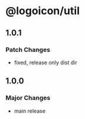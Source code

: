 # @logoicon/util

## 1.0.1

### Patch Changes

- fixed, release only dist dir

## 1.0.0

### Major Changes

- main release
